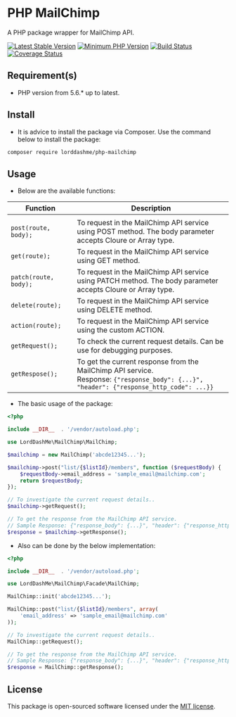 # PHP MailChimp

A PHP package wrapper for MailChimp API.

[![Latest Stable Version](https://img.shields.io/packagist/v/LordDashMe/php-mailchimp.svg?style=flat-square)](https://packagist.org/packages/LordDashMe/php-mailchimp) [![Minimum PHP Version](https://img.shields.io/badge/php-%3E%3D%205.6-8892BF.svg?style=flat-square)](https://php.net/) [![Build Status](https://img.shields.io/travis/LordDashMe/php-mailchimp/master.svg?style=flat-square)](https://travis-ci.org/LordDashMe/php-mailchimp) [![Coverage Status](https://img.shields.io/coveralls/LordDashMe/php-mailchimp/master.svg?style=flat-square)](https://coveralls.io/github/LordDashMe/php-mailchimp?branch=master)

## Requirement(s)

- PHP version from 5.6.* up to latest.

## Install

- It is advice to install the package via Composer. Use the command below to install the package:

```txt
composer require lorddashme/php-mailchimp
```

## Usage

- Below are the available functions:

| Function | Description |
| -------- | ----------- |
| <img width=200/>  |<img width=200/> |
| ```post(route, body);``` | To request in the MailChimp API service using POST method. The body parameter accepts Cloure or Array type. |
| ```get(route);``` | To request in the MailChimp API service using GET method. |
| ```patch(route, body);``` | To request in the MailChimp API service using PATCH method. The body parameter accepts Cloure or Array type. |
| ```delete(route);``` | To request in the MailChimp API service using DELETE method. |
| ```action(route);``` | To request in the MailChimp API service using the custom ACTION. |
| ```getRequest();``` | To check the current request details. Can be use for debugging purposes. |
| ```getRespose();``` | To get the current response from the MailChimp API service. <br> Response: ```{"response_body": {...}", "header": {"response_http_code": ...}}``` |

- The basic usage of the package:

```php
<?php

include __DIR__  . '/vendor/autoload.php';

use LordDashMe\MailChimp\MailChimp;

$mailchimp = new MailChimp('abcde12345...');

$mailchimp->post("list/{$listId}/members", function ($requestBody) {
    $requestBody->email_address = 'sample_email@mailchimp.com';
    return $requestBody;
});

// To investigate the current request details..
$mailchimp->getRequest();

// To get the response from the MailChimp API service.
// Sample Response: {"response_body": {...}", "header": {"response_http_code": ...}}
$response = $mailchimp->getResponse();
```

- Also can be done by the below implementation:

```php
<?php

include __DIR__  . '/vendor/autoload.php';

use LordDashMe\MailChimp\Facade\MailChimp;

MailChimp::init('abcde12345...');

MailChimp::post("list/{$listId}/members", array(
    'email_address' => 'sample_email@mailchimp.com'
));

// To investigate the current request details..
MailChimp::getRequest();

// To get the response from the MailChimp API service.
// Sample Response: {"response_body": {...}", "header": {"response_http_code": ...}}
$response = MailChimp::getResponse();
```

## License

This package is open-sourced software licensed under the [MIT license](https://opensource.org/licenses/MIT).
